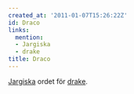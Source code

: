 ```yaml
---
created_at: '2011-01-07T15:26:22Z'
id: Draco
links:
  mention:
  - Jargiska
  - drake
title: Draco
---
```


[Jargiska] ordet för [drake].

  [Jargiska]: Jargiska
  [drake]: drake